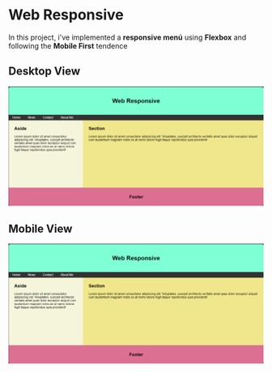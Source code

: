 # Web Responsive

In this project, i've implemented a **responsive menú** using **Flexbox** and following the **Mobile First** tendence

## Desktop View

![Desktop View](docs/desktop-view.png)

## Mobile View

![Desktop View](docs/desktop-view.png)
